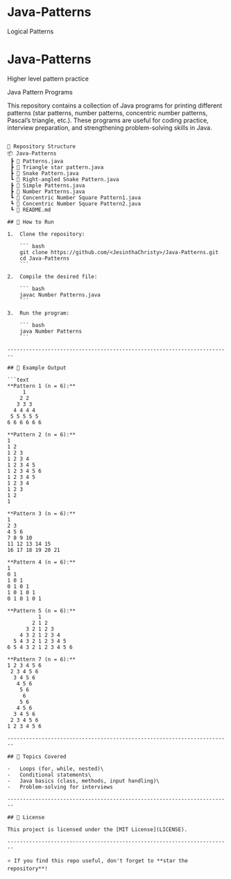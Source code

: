 # Java-Patterns
Logical Patterns

# Java-Patterns
Higher level pattern practice

Java Pattern Programs

This repository contains a collection of Java programs for printing different patterns (star patterns, number patterns, concentric number patterns, Pascal’s triangle, etc.). These programs are useful for coding practice, interview preparation, and strengthening problem-solving skills in Java.

```text

📂 Repository Structure
📦 Java-Patterns
 ┣ 📜 Patterns.java
 ┣ 📜 Triangle star pattern.java
 ┣ 📜 Snake Pattern.java
 ┗ 📜 Right-angled Snake Pattern.java
 ┣ 📜 Simple Patterns.java
 ┣ 📜 Number Patterns.java
 ┗ 📜 Concentric Number Square Pattern1.java
 ┗ 📜 Concentric Number Square Pattern2.java
 ┗ 📜 README.md

## 🚀 How to Run

1.  Clone the repository:

    ``` bash
    git clone https://github.com/<JesinthaChristy>/Java-Patterns.git
    cd Java-Patterns
    ```

2.  Compile the desired file:

    ``` bash
    javac Number Patterns.java
    ```

3.  Run the program:

    ``` bash
    java Number Patterns
    ```

------------------------------------------------------------------------

## 🧩 Example Output

```text
**Pattern 1 (n = 6):**
     1 
    2 2 
   3 3 3 
  4 4 4 4 
 5 5 5 5 5 
6 6 6 6 6 6

**Pattern 2 (n = 6):**
1 
1 2 
1 2 3 
1 2 3 4 
1 2 3 4 5 
1 2 3 4 5 6 
1 2 3 4 5 
1 2 3 4 
1 2 3 
1 2 
1

**Pattern 3 (n = 6):**
1 
2 3 
4 5 6 
7 8 9 10 
11 12 13 14 15 
16 17 18 19 20 21

**Pattern 4 (n = 6):**
1 
0 1 
1 0 1 
0 1 0 1 
1 0 1 0 1 
0 1 0 1 0 1

**Pattern 5 (n = 6):**
          1 
        2 1 2 
      3 2 1 2 3 
    4 3 2 1 2 3 4 
  5 4 3 2 1 2 3 4 5 
6 5 4 3 2 1 2 3 4 5 6

**Pattern 7 (n = 6):**
1 2 3 4 5 6 
 2 3 4 5 6 
  3 4 5 6 
   4 5 6 
    5 6 
     6 
    5 6 
   4 5 6 
  3 4 5 6 
 2 3 4 5 6 
1 2 3 4 5 6 

------------------------------------------------------------------------

## 📘 Topics Covered

-   Loops (for, while, nested)\
-   Conditional statements\
-   Java basics (class, methods, input handling)\
-   Problem-solving for interviews

------------------------------------------------------------------------  

## 📜 License

This project is licensed under the [MIT License](LICENSE).

------------------------------------------------------------------------

⭐ If you find this repo useful, don't forget to **star the
repository**!

